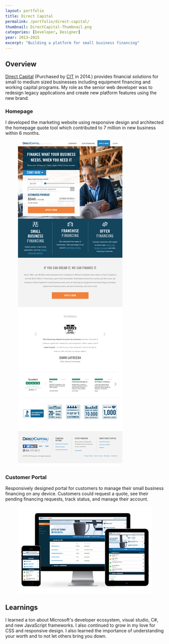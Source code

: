 ```yaml
---
layout: portfolio
title: Direct Capital
permalink: /portfolio/direct-capital/
thumbnail: DirectCapital-Thumbnail.png
categories: [Developer, Designer]
year: 2013—2015
excerpt: "Building a platform for small business financing"
---
```


## Overview

<a href="https://www.cit.com/business" target="_blank">Direct Capital</a> (Purchased by <a href="https://www.cit.com/" target="_blank">CIT</a> in 2014.) provides financial solutions for small to medium sized businesses including equipment financing and working capital programs. My role as the senior web developer was to redesign legacy applications and create new platform features using the new brand.

### Homepage

I developed the marketing website using responsive design and architected the homepage quote tool which contributed to 7 million in new business within 6 months.

<figure><img src="/assets/images/directcapital/homepage.png" alt="DirectCapital website"/></figure>
      
### Customer Portal

Responsively designed portal for customers to manage their small business financing on any device. Customers could request a quote, see their pending financing requests, track status, and manage their account.

<figure><img src="/assets/images/directcapital/gadgets.png" alt="DirectCapital customer portal interface"/></figure>

## Learnings

I learned a ton about Microsoft's developer ecosystem, visual studio, C#, and new JavaScript frameworks. I also continued to grow in my love for CSS and responsive design. I also learned the importance of understanding your worth and to not let others bring you down.
    





